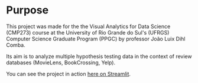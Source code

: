 # Purpose

This project was made for the the Visual Analytics for Data Science (CMP273)
course at the University of Rio Grande do Sul's (UFRGS)
Computer Science Graduate Program (PPGC) by professor João Luix Dihl Comba.

Its aim is to analyze multiple hypothesis testing data in the context
of review databases (MovieLens, BookCrossing, Yelp).

You can see the project in action [here on Streamlit](https://datavisualization-8csrpbufu7zxbwk4qpwarf.streamlit.app/).
